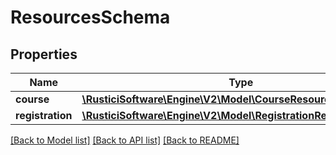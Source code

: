 # ResourcesSchema

## Properties
Name | Type | Description | Notes
------------ | ------------- | ------------- | -------------
**course** | [**\RusticiSoftware\Engine\V2\Model\CourseResourceSchema**](CourseResourceSchema.md) |  | [optional] 
**registration** | [**\RusticiSoftware\Engine\V2\Model\RegistrationResourceSchema**](RegistrationResourceSchema.md) |  | [optional] 

[[Back to Model list]](../README.md#documentation-for-models) [[Back to API list]](../README.md#documentation-for-api-endpoints) [[Back to README]](../README.md)


